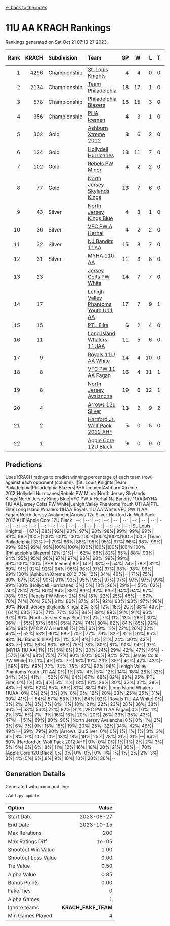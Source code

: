 [<- back to the index](readme.md)
# 11U AA KRACH Rankings
Rankings generated on Sat Oct 21 07:13:27 2023.

Rank|KRACH|Subdivision|Team|GP|W|L|T|OTW|OTL|SoS|Exp Wins|Win Diff
---:|---:|:---|:---|---:|---:|---:|---:|---:|---:|---:|---:|---:
1|4296|Championship|[St. Louis Knights](https://gamesheetstats.com/seasons/3659/teams/143319/schedule)|4|4|0|0|0|0|144|4.8|-0.0
2|2134|Championship|[Team Philadelphia](https://gamesheetstats.com/seasons/3659/teams/140788/schedule)|18|17|1|0|0|0|150|17.8|-0.0
3|578|Championship|[Philadelphia Blazers](https://gamesheetstats.com/seasons/3659/teams/140785/schedule)|18|15|3|0|0|0|475|15.8|-0.0
4|356|Championship|[PHA Icemen](https://gamesheetstats.com/seasons/3659/teams/143313/schedule)|4|3|1|0|0|0|451|3.9|0.0
5|302|Gold|[Ashburn Xtreme 2012](https://gamesheetstats.com/seasons/3659/teams/140775/schedule)|8|6|2|0|1|0|490|6.9|0.0
6|124|Gold|[Hollydell Hurricanes](https://gamesheetstats.com/seasons/3659/teams/140777/schedule)|18|11|7|0|0|0|575|11.9|0.0
7|102|Gold|[Rebels PW Minor](https://gamesheetstats.com/seasons/3659/teams/140786/schedule)|4|2|2|0|0|0|551|2.8|-0.0
8|77|Gold|[North Jersey Skylands Kings](https://gamesheetstats.com/seasons/3659/teams/140784/schedule)|13|7|6|0|1|1|410|7.9|0.0
9|43|Silver|[North Jersey Kings Blue](https://gamesheetstats.com/seasons/3659/teams/140459/schedule)|4|3|1|0|0|0|15|3.9|0.0
10|36|Silver|[VFC PW A Herhal](https://gamesheetstats.com/seasons/3659/teams/140467/schedule)|4|2|2|0|0|0|55|2.9|0.0
11|32|Silver|[NJ Bandits 11AA](https://gamesheetstats.com/seasons/3659/teams/140782/schedule)|15|8|7|0|0|1|208|8.9|0.0
12|31|Silver|[MYHA 11U AA](https://gamesheetstats.com/seasons/3659/teams/140781/schedule)|11|3|8|0|0|0|607|3.9|0.0
13|23||[Jersey Colts PW White](https://gamesheetstats.com/seasons/3659/teams/140778/schedule)|14|7|7|0|0|0|208|7.9|0.0
14|17||[Lehigh Valley Phantoms Youth U11 AA](https://gamesheetstats.com/seasons/3659/teams/140779/schedule)|17|7|9|1|1|0|438|8.4|0.0
15|15||[PTL Elite](https://gamesheetstats.com/seasons/3659/teams/140462/schedule)|6|2|4|0|0|0|36|2.9|0.0
16|11||[Long Island Whalers 11UAA](https://gamesheetstats.com/seasons/3659/teams/140780/schedule)|11|5|6|0|0|1|67|5.9|0.0
17|9||[Royals 11U AA White](https://gamesheetstats.com/seasons/3659/teams/140787/schedule)|14|4|10|0|0|0|156|4.9|0.0
18|8||[VFC PW 11 AA Fagan](https://gamesheetstats.com/seasons/3659/teams/140789/schedule)|16|4|11|1|1|1|169|5.4|0.0
19|8||[North Jersey Avalanche](https://gamesheetstats.com/seasons/3659/teams/140783/schedule)|19|6|12|1|1|2|144|7.4|0.0
20|4||[Arrows 12u Silver](https://gamesheetstats.com/seasons/3659/teams/140774/schedule)|13|2|9|2|0|0|63|3.9|0.0
21|2||[Hartford Jr. Wolf Pack 2012 AHF](https://gamesheetstats.com/seasons/3659/teams/140776/schedule)|5|0|5|0|0|0|42|0.9|0.0
22|1||[Apple Core 12U Black](https://gamesheetstats.com/seasons/3659/teams/140773/schedule)|9|0|9|0|0|0|524|0.9|0.0

## Predictions
Uses KRACH ratings to predict winning percentage of each team (row) against each opponent (column).
||St. Louis Knights|Team Philadelphia|Philadelphia Blazers|PHA Icemen|Ashburn Xtreme 2012|Hollydell Hurricanes|Rebels PW Minor|North Jersey Skylands Kings|North Jersey Kings Blue|VFC PW A Herhal|NJ Bandits 11AA|MYHA 11U AA|Jersey Colts PW White|Lehigh Valley Phantoms Youth U11 AA|PTL Elite|Long Island Whalers 11UAA|Royals 11U AA White|VFC PW 11 AA Fagan|North Jersey Avalanche|Arrows 12u Silver|Hartford Jr. Wolf Pack 2012 AHF|Apple Core 12U Black
| --: | --: | --: | --: | --: | --: | --: | --: | --: | --: | --: | --: | --: | --: | --: | --: | --: | --: | --: | --: | --: | --: | --: 
|St. Louis Knights|--| 67%| 88%| 92%| 93%| 97%| 98%| 98%| 99%| 99%| 99%| 99%| 99%|100%|100%|100%|100%|100%|100%|100%|100%|100%
|Team Philadelphia| 33%|--| 79%| 86%| 88%| 95%| 95%| 97%| 98%| 98%| 99%| 99%| 99%| 99%| 99%|100%|100%|100%|100%|100%|100%|100%
|Philadelphia Blazers| 12%| 21%|--| 62%| 66%| 82%| 85%| 88%| 93%| 94%| 95%| 95%| 96%| 97%| 97%| 98%| 98%| 99%| 99%| 99%|100%|100%
|PHA Icemen|  8%| 14%| 38%|--| 54%| 74%| 78%| 82%| 89%| 91%| 92%| 92%| 94%| 96%| 96%| 97%| 97%| 98%| 98%| 99%| 99%|100%
|Ashburn Xtreme 2012|  7%| 12%| 34%| 46%|--| 71%| 75%| 80%| 87%| 89%| 90%| 91%| 93%| 95%| 95%| 97%| 97%| 97%| 97%| 99%| 99%|100%
|Hollydell Hurricanes|  3%|  5%| 18%| 26%| 29%|--| 55%| 62%| 74%| 78%| 79%| 80%| 84%| 88%| 89%| 92%| 93%| 94%| 94%| 97%| 98%| 99%
|Rebels PW Minor|  2%|  5%| 15%| 22%| 25%| 45%|--| 57%| 70%| 74%| 76%| 76%| 81%| 86%| 87%| 91%| 92%| 93%| 93%| 97%| 98%| 99%
|North Jersey Skylands Kings|  2%|  3%| 12%| 18%| 20%| 38%| 43%|--| 64%| 68%| 70%| 71%| 77%| 82%| 84%| 88%| 89%| 91%| 91%| 96%| 97%| 99%
|North Jersey Kings Blue|  1%|  2%|  7%| 11%| 13%| 26%| 30%| 36%|--| 55%| 57%| 58%| 65%| 72%| 74%| 80%| 82%| 84%| 85%| 92%| 95%| 98%
|VFC PW A Herhal|  1%|  2%|  6%|  9%| 11%| 22%| 26%| 32%| 45%|--| 52%| 53%| 60%| 68%| 70%| 77%| 79%| 82%| 82%| 91%| 95%| 98%
|NJ Bandits 11AA|  1%|  1%|  5%|  8%| 10%| 21%| 24%| 30%| 43%| 48%|--| 51%| 58%| 66%| 68%| 75%| 78%| 80%| 81%| 90%| 94%| 97%
|MYHA 11U AA|  1%|  1%|  5%|  8%|  9%| 20%| 24%| 29%| 42%| 47%| 49%|--| 57%| 66%| 68%| 75%| 77%| 80%| 80%| 90%| 94%| 97%
|Jersey Colts PW White|  1%|  1%|  4%|  6%|  7%| 16%| 19%| 23%| 35%| 40%| 42%| 43%|--| 59%| 61%| 69%| 72%| 74%| 75%| 87%| 92%| 96%
|Lehigh Valley Phantoms Youth U11 AA|  0%|  1%|  3%|  4%|  5%| 12%| 14%| 18%| 28%| 32%| 34%| 34%| 41%|--| 52%| 61%| 64%| 67%| 68%| 82%| 89%| 95%
|PTL Elite|  0%|  1%|  3%|  4%|  5%| 11%| 13%| 16%| 26%| 30%| 32%| 32%| 39%| 48%|--| 59%| 62%| 65%| 66%| 81%| 88%| 94%
|Long Island Whalers 11UAA|  0%|  0%|  2%|  3%|  3%|  8%|  9%| 12%| 20%| 23%| 25%| 25%| 31%| 39%| 41%|--| 54%| 57%| 58%| 75%| 84%| 92%
|Royals 11U AA White|  0%|  0%|  2%|  3%|  3%|  7%|  8%| 11%| 18%| 21%| 22%| 23%| 28%| 36%| 38%| 46%|--| 53%| 54%| 72%| 82%| 91%
|VFC PW 11 AA Fagan|  0%|  0%|  1%|  2%|  3%|  6%|  7%|  9%| 16%| 18%| 20%| 20%| 26%| 33%| 35%| 43%| 47%|--| 51%| 69%| 80%| 90%
|North Jersey Avalanche|  0%|  0%|  1%|  2%|  3%|  6%|  7%|  9%| 15%| 18%| 19%| 20%| 25%| 32%| 34%| 42%| 46%| 49%|--| 69%| 79%| 90%
|Arrows 12u Silver|  0%|  0%|  1%|  1%|  1%|  3%|  3%|  4%|  8%|  9%| 10%| 10%| 13%| 18%| 19%| 25%| 28%| 31%| 31%|--| 64%| 80%
|Hartford Jr. Wolf Pack 2012 AHF|  0%|  0%|  0%|  1%|  1%|  2%|  2%|  3%|  5%|  5%|  6%|  6%|  8%| 11%| 12%| 16%| 18%| 20%| 21%| 36%|--| 70%
|Apple Core 12U Black|  0%|  0%|  0%|  0%|  0%|  1%|  1%|  1%|  2%|  2%|  3%|  3%|  4%|  5%|  6%|  8%|  9%| 10%| 10%| 20%| 30%|--

## Generation Details

Generated with command line:
```
./ahf.py update
```

| Option | Value |
| :----- | ----: |
| Start Date | 2023-08-27 |
| End Date | 2023-10-15 |
| Max Iterations | 200 |
| Max Ratings Diff | 1e-05 |
| Shootout Win Value | 1.00 |
| Shootout Loss Value | 0.00 |
| Tie Value | 0.50 |
| Alpha Value | 0.85 |
| Bonus Points | 0.00 |
| Fake Ties | 0 |
| Alpha Games | 1 |
| Ignore teams | __KRACH_FAKE_TEAM__ |
| Min Games Played | 4 |


